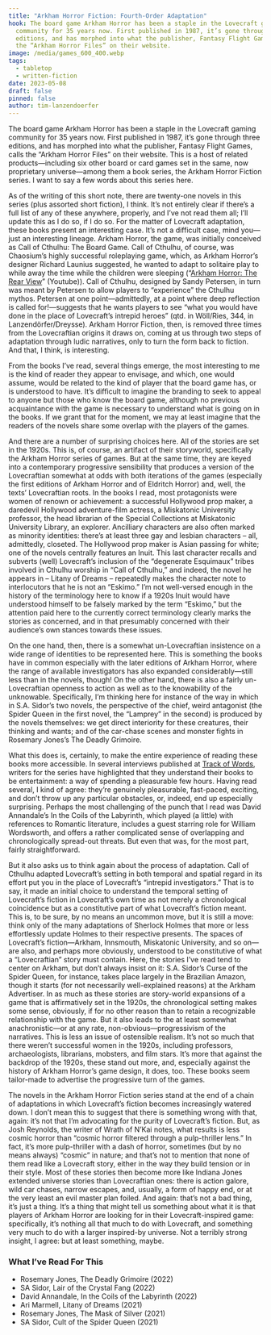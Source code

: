 ```yaml
---
title: "Arkham Horror Fiction: Fourth-Order Adaptation"
hook: The board game Arkham Horror has been a staple in the Lovecraft gaming
  community for 35 years now. First published in 1987, it’s gone through three
  editions, and has morphed into what the publisher, Fantasy Flight Games, calls
  the “Arkham Horror Files” on their website.
image: /media/games_600_400.webp
tags:
  - tabletop
  - written-fiction
date: 2023-05-08
draft: false
pinned: false
author: tim-lanzendoerfer
---
```

The board game Arkham Horror has been a staple in the Lovecraft gaming community for 35 years
now. First published in 1987, it’s gone through three editions, and has morphed into what the
publisher, Fantasy Flight Games, calls the “Arkham Horror Files” on their website. This is a host of
related products—including six other board or card games set in the same, now proprietary
universe—among them a book series, the Arkham Horror Fiction series. I want to say a few words
about this series here.

As of the writing of this short note, there are twenty-one novels in this series (plus assorted short
fiction), I think. It’s not entirely clear if there’s a full list of any of these anywhere, properly, and I’ve
not read them all; I’ll update this as I do so, if I do so. For the matter of Lovecraft adaptation, these
books present an interesting case. It’s not a difficult case, mind you—just an interesting lineage.
Arkham Horror, the game, was initially conceived as Call of Cthulhu: The Board Game. Call of Cthulhu,
of course, was Chaosium’s highly successful roleplaying game, which, as Arkham Horror’s designer
Richard Launius suggested, he wanted to adapt to solitaire play to while away the time while the
children were sleeping (“[Arkham Horror: The Rear View](https://www.youtube.com/watch?v=XR2nguAVh-E)” (Youtube)). Call of Cthulhu, designed by
Sandy Petersen, in turn was meant by Petersen to allow players to “experience” the Cthulhu mythos.
Petersen at one point—admittedly, at a point where deep reflection is called for!—suggests that he
wants players to see “what you would have done in the place of Lovecraft’s intrepid heroes” (qtd. in
Wöll/Ries, 344, in Lanzendörfer/Dreysse). Arkham Horror Fiction, then, is removed three times from
the Lovecraftian origins it draws on, coming at us through two steps of adaptation through ludic
narratives, only to turn the form back to fiction. And that, I think, is interesting.

From the books I’ve read, several things emerge, the most interesting to me is the kind of reader
they appear to envisage, and which, one would assume, would be related to the kind of player that
the board game has, or is understood to have. It’s difficult to imagine the branding to seek to appeal
to anyone but those who know the board game, although no previous acquaintance with the game is
necessary to understand what is going on in the books. If we grant that for the moment, we may at
least imagine that the readers of the novels share some overlap with the players of the games.

And there are a number of surprising choices here. All of the stories are set in the 1920s. This is, of
course, an artifact of their storyworld, specifically the Arkham Horror series of games. But at the
same time, they are keyed into a contemporary progressive sensibility that produces a version of the
Lovecraftian somewhat at odds with both iterations of the games (especially the first editions of
Arkham Horror and of Eldritch Horror) and, well, the texts’ Lovecraftian roots. In the books I read,
most protagonists were women of renown or achievement: a successful Hollywood prop maker, a
daredevil Hollywood adventure-film actress, a Miskatonic University professor, the head librarian of
the Special Collections at Miskatonic University Library, an explorer. Ancilliary characters are also
often marked as minority identities: there’s at least three gay and lesbian characters – all,
admittedly, closeted. The Hollywood prop maker is Asian passing for white; one of the novels
centrally features an Inuit. This last character recalls and subverts (well) Lovecraft’s inclusion of the
“degenerate Esquimaux” tribes involved in Cthulhu worship in “Call of Cthulhu,” and indeed, the
novel he appears in – Litany of Dreams – repeatedly makes the character note to interlocutors that
he is not an “Eskimo.” I’m not well-versed enough in the history of the terminology here to know if a
1920s Inuit would have understood himself to be falsely marked by the term “Eskimo,” but the
attention paid here to the currently correct terminology clearly marks the stories as concerned, and
in that presumably concerned with their audience’s own stances towards these issues.

On the one hand, then, there is a somewhat un-Lovecraftian insistence on a wide range of identities
to be represented here. This is something the books have in common especially with the later
editions of Arkham Horror, where the range of available investigators has also expanded
considerably—still less than in the novels, though! On the other hand, there is also a fairly un-
Lovecraftian openness to action as well as to the knowability of the unknowable. Specifically, I’m
thinking here for instance of the way in which in S.A. Sidor’s two novels, the perspective of the chief,
weird antagonist (the Spider Queen in the first novel, the “Lamprey” in the second) is produced by
the novels themselves: we get direct interiority for these creatures, their thinking and wants; and of
the car-chase scenes and monster fights in Rosemary Jones’s The Deadly Grimoire.

What this does is, certainly, to make the entire experience of reading these books more accessible. In
several interviews published at [Track of Words](https://www.trackofwords.com/interviews/), writers for
the series have highlighted that they
understand their books to be entertainment: a way of spending a pleasurable few hours. Having read
several, I kind of agree: they’re genuinely pleasurable, fast-paced, exciting, and don’t throw up any
particular obstacles, or, indeed, end up especially surprising. Perhaps the most challenging of the
punch that I read was David Annandale’s In the Coils of the Labyrinth, which played (a little) with
references to Romantic literature, includes a guest starring role for William Wordsworth, and offers a
rather complicated sense of overlapping and chronologically spread-out threats. But even that was,
for the most part, fairly straightforward.

But it also asks us to think again about the process of adaptation. Call of Cthulhu adapted Lovecraft’s
setting in both temporal and spatial regard in its effort put you in the place of Lovecraft’s “intrepid
investigators.” That is to say, it made an initial choice to understand the temporal setting of
Lovecraft’s fiction in Lovecraft’s own time as not merely a chronological coincidence but as a
constitutive part of what Lovecraft’s fiction meant. This is, to be sure, by no means an uncommon
move, but it is still a move: think only of the many adaptations of Sherlock Holmes that more or less
effortlessly update Holmes to their respective presents. The spaces of Lovecraft’s fiction—Arkham,
Innsmouth, Miskatonic University, and so on—are also, and perhaps more obviously, understood to
be constitutive of what a “Lovecraftian” story must contain. Here, the stories I’ve read tend to center
on Arkham, but don’t always insist on it: S.A. Sidor’s Curse of the Spider Queen, for instance, takes
place largely in the Brazilian Amazon, though it starts (for not necessarily well-explained reasons) at
the Arkham Advertiser. In as much as these stories are story-world expansions of a game that is
affirmatively set in the 1920s, the chronological setting makes some sense, obviously, if for no other
reason than to retain a recognizable relationship with the game. But it also leads to the at least
somewhat anachronistic—or at any rate, non-obvious—progressivism of the narratives. This is less
an issue of ostensible realism. It’s not so much that there weren’t successful women in the 1920s,
including professors, archaeologists, librarians, mobsters, and film stars. It’s more that against the
backdrop of the 1920s, these stand out more, and, especially against the history of Arkham Horror’s
game design, it does, too. These books seem tailor-made to advertise the progressive turn of the
games.

The novels in the Arkham Horror Fiction series stand at the end of a chain of adaptations in which
Lovecraft’s fiction becomes increasingly watered down. I don’t mean this to suggest that there is
something wrong with that, again: it’s not that I’m advocating for the purity of Lovecraft’s fiction.
But, as Josh Reynolds, the writer of Wrath of N’Kai notes, what results is less cosmic horror than
“cosmic horror filtered through a pulp-thriller lens.” In fact, it’s more pulp-thriller with a dash of
horror, sometimes (but by no means always) “cosmic” in nature; and that’s not to mention that none
of them read like a Lovecraft story, either in the way they build tension or in their style. Most of
these stories then become more like Indiana Jones extended universe stories than Lovecraftian ones:
there is action galore, wild car chases, narrow escapes, and, usually, a form of happy end, or at the
very least an evil master plan foiled. And again: that’s not a bad thing, it’s just a thing. It’s a thing that
might tell us something about what it is that players of Arkham Horror are looking for in their
Lovecraft-inspired game: specifically, it’s nothing all that much to do with Lovecraft, and something
very much to do with a larger inspired-by universe. Not a terribly strong insight, I agree: but at least
something, maybe.

### What I’ve Read For This

- Rosemary Jones, The Deadly Grimoire (2022)
- SA Sidor, Lair of the Crystal Fang (2022)
- David Annandale, In the Coils of the Labyrinth (2022)
- Ari Marmell, Litany of Dreams (2021)
- Rosemary Jones, The Mask of Silver (2021)
- SA Sidor, Cult of the Spider Queen (2021)
